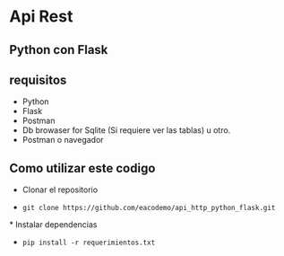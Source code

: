 # Api Rest 
## Python con Flask

## requisitos
* Python
* Flask
* Postman
* Db browaser for Sqlite (Si requiere ver las tablas) u otro.
* Postman o navegador

## Como utilizar este codigo
* Clonar el repositorio
<ul>
  <li><code>git clone https://github.com/eacodemo/api_http_python_flask.git</code></li>
</ul>
* Instalar dependencias 
<ul>
  <li><code>pip install -r requerimientos.txt</code></li>
</ul>

